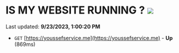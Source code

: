 # IS MY WEBSITE RUNNING ? [![](https://img.shields.io/static/v1?label=Sponsor&message=%E2%9D%A4&logo=GitHub&color=%23fe8e86)](https://github.com/sponsors/<username>)

Last updated: **9/23/2023, 1:00:20 PM**

- `GET` [https://youssefservice.me](https://youssefservice.me) - **Up** (869ms)
